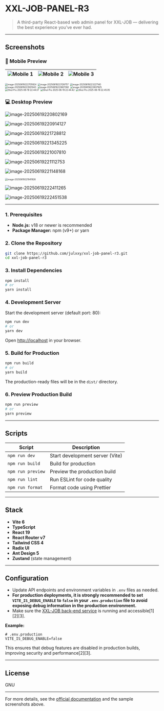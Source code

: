 # XXL-JOB-PANEL-R3

> A third-party React-based web admin panel for XXL-JOB — delivering the best experience you’ve ever had.

---

## Screenshots

### 📱 Mobile Preview

| ![Mobile 1](https://weasley.oss-cn-shanghai.aliyuncs.com/Photos/image-20250619222705924_20250619222706.png) | ![Mobile 2](https://weasley.oss-cn-shanghai.aliyuncs.com/Photos/image-20250619223126757_20250619223126.png) | ![Mobile 3](https://weasley.oss-cn-shanghai.aliyuncs.com/Photos/image-20250619223227140_20250619223227.png) |
| :----------------------------------------------------------: | :----------------------------------------------------------: | :----------------------------------------------------------: |

<div style="display: flex; gap: 5px;">
<img src="https://weasley.oss-cn-shanghai.aliyuncs.com/Photos/image-20250619222705924_20250619222706.png" alt="image-20250619222705924" style="zoom:50%;"/>
<img src="https://weasley.oss-cn-shanghai.aliyuncs.com/Photos/image-20250619223126757_20250619223126.png" alt="image-20250619223126757" style="zoom:50%;"/>
<img src="https://weasley.oss-cn-shanghai.aliyuncs.com/Photos/image-20250619223227140_20250619223227.png" alt="image-20250619223227140" style="zoom:50%;"/>
</div>

<div style="display: flex; gap: 5px; flex-wrap: wrap;">
<img src="https://weasley.oss-cn-shanghai.aliyuncs.com/Photos/image-20250619223501043_20250619223501.png" alt="image-20250619223501043" style="zoom:50%;" />
<img src="https://weasley.oss-cn-shanghai.aliyuncs.com/Photos/image-20250619223807392_20250619223807.png" alt="image-20250619223807392" style="zoom:50%;" />
<img src="https://weasley.oss-cn-shanghai.aliyuncs.com/Photos/image-20250619223937925_20250619223938.png" alt="image-20250619223937925" style="zoom:50%;" />
</div>

<div style="display: flex; gap: 5px; flex-wrap: wrap;">
<img src="https://weasley.oss-cn-shanghai.aliyuncs.com/Photos/iShot%20Pro%202025-06-19%2022.44.07_20250619224523.png" alt="iShot Pro 2025-06-19 22.44.07" style="zoom:50%;" />
<img src="https://weasley.oss-cn-shanghai.aliyuncs.com/Photos/iShot%20Pro%202025-06-19%2022.44.42_20250619224534.png" alt="iShot Pro 2025-06-19 22.44.42" style="zoom:50%;" />
<img src="https://weasley.oss-cn-shanghai.aliyuncs.com/Photos/iShot%20Pro%202025-06-19%2022.45.05_20250619224546.png" alt="iShot Pro 2025-06-19 22.45.05" style="zoom:50%;" />
</div>

### 💻 Desktop Preview

![image-20250619220802169](https://weasley.oss-cn-shanghai.aliyuncs.com/Photos/image-20250619220802169_20250619220803.png)

![image-20250619220914127](https://weasley.oss-cn-shanghai.aliyuncs.com/Photos/image-20250619220914127_20250619220914.png)

![image-20250619221728812](https://weasley.oss-cn-shanghai.aliyuncs.com/Photos/image-20250619221728812_20250619221728.png)

![image-20250619221345225](https://weasley.oss-cn-shanghai.aliyuncs.com/Photos/image-20250619221345225_20250619221345.png)

![image-20250619221007810](https://weasley.oss-cn-shanghai.aliyuncs.com/Photos/image-20250619221007810_20250619221007.png)

![image-20250619221112753](https://weasley.oss-cn-shanghai.aliyuncs.com/Photos/image-20250619221112753_20250619221112.png)

![image-20250619221148168](https://weasley.oss-cn-shanghai.aliyuncs.com/Photos/image-20250619221148168_20250619221148.png)

<img src="https://weasley.oss-cn-shanghai.aliyuncs.com/Photos/image-20250619221941926_20250619221942.png" alt="image-20250619221941926" style="zoom:50%;" />

![image-20250619222411265](https://weasley.oss-cn-shanghai.aliyuncs.com/Photos/image-20250619222411265_20250619222411.png)

![image-20250619222451538](https://weasley.oss-cn-shanghai.aliyuncs.com/Photos/image-20250619222451538_20250619222451.png)

---

### 1. Prerequisites

- **Node.js:** v18 or newer is recommended
- **Package Manager:** npm (v9+) or yarn

### 2. Clone the Repository

```bash
git clone https://github.com/julxxy/xxl-job-panel-r3.git
cd xxl-job-panel-r3
```

### 3. Install Dependencies

```bash
npm install
# or
yarn install
```

### 4. Development Server

Start the development server (default port: 80):

```bash
npm run dev
# or
yarn dev
```

Open [http://localhost](http://localhost) in your browser.

### 5. Build for Production

```bash
npm run build
# or
yarn build
```

The production-ready files will be in the `dist/` directory.

### 6. Preview Production Build

```bash
npm run preview
# or
yarn preview
```

---

## Scripts

| Script            | Description                     |
|-------------------|---------------------------------|
| `npm run dev`     | Start development server (Vite) |
| `npm run build`   | Build for production            |
| `npm run preview` | Preview the production build    |
| `npm run lint`    | Run ESLint for code quality     |
| `npm run format`  | Format code using Prettier      |

---

## Stack

- **Vite 6**
- **TypeScript**
- **React 19**
- **React Router v7**
- **Tailwind CSS 4**
- **Radix UI**
- **Ant Design 5**
- **Zustand** (state management)

---

## Configuration

- Update API endpoints and environment variables in `.env` files as needed.
- **For production deployments, it is strongly recommended to set `VITE_IS_DEBUG_ENABLE` to `false` in
  your `.env.production` file to avoid exposing debug information in the production environment.**
- Make sure the [XXL-JOB back-end service](https://github.com/julxxy/xxl-job-r3) is running and accessible[1][2][3].

**Example:**

```env
# .env.production
VITE_IS_DEBUG_ENABLE=false
```

This ensures that debug features are disabled in production builds, improving security and performance[2][3].

---

## License

GNU

---

For more details, see the [official documentation](https://github.com/julxxy/xxl-job-panel-r3) and the sample
screenshots above.
